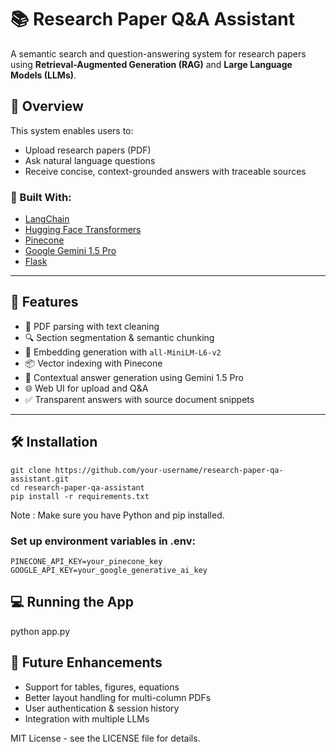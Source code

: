 # 📚 Research Paper Q&A Assistant

A semantic search and question-answering system for research papers using **Retrieval-Augmented Generation (RAG)** and **Large Language Models (LLMs)**.

## 🚀 Overview

This system enables users to:
- Upload research papers (PDF)
- Ask natural language questions
- Receive concise, context-grounded answers with traceable sources

### 🔧 Built With:
- [LangChain](https://github.com/langchain-ai/langchain)
- [Hugging Face Transformers](https://huggingface.co/sentence-transformers/all-MiniLM-L6-v2)
- [Pinecone](https://www.pinecone.io/)
- [Google Gemini 1.5 Pro](https://deepmind.google/technologies/gemini/)
- [Flask](https://flask.palletsprojects.com/)

---

## 🧠 Features

- 📄 PDF parsing with text cleaning
- 🔍 Section segmentation & semantic chunking
- 🧬 Embedding generation with `all-MiniLM-L6-v2`
- 📦 Vector indexing with Pinecone
- 🤖 Contextual answer generation using Gemini 1.5 Pro
- 🌐 Web UI for upload and Q&A
- ✅ Transparent answers with source document snippets

---

## 🛠️ Installation

```
git clone https://github.com/your-username/research-paper-qa-assistant.git
cd research-paper-qa-assistant
pip install -r requirements.txt
```
Note : Make sure you have Python and pip installed.

### Set up environment variables in .env:
```
PINECONE_API_KEY=your_pinecone_key
GOOGLE_API_KEY=your_google_generative_ai_key
``` 

## 💻 Running the App
python app.py


## 🧪 Future Enhancements
- Support for tables, figures, equations
- Better layout handling for multi-column PDFs
- User authentication & session history
- Integration with multiple LLMs



MIT License - see the LICENSE file for details.